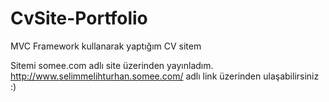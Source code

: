 # CvSite-Portfolio
MVC Framework kullanarak yaptığım CV sitem

Sitemi somee.com adlı site üzerinden yayınladım.
http://www.selimmelihturhan.somee.com/
adlı link üzerinden ulaşabilirsiniz :)

